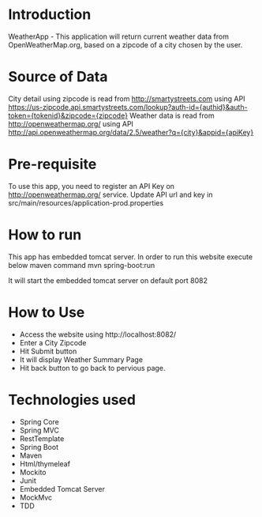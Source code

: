 # Introduction
WeatherApp - This application will return current weather data from OpenWeatherMap.org, based on a zipcode of a city chosen by the user.

# Source of Data
City detail using zipcode is read from http://smartystreets.com using API https://us-zipcode.api.smartystreets.com/lookup?auth-id={authid}&auth-token={tokenid}&zipcode={zipcode}
Weather data is read from http://openweathermap.org/ using API http://api.openweathermap.org/data/2.5/weather?q={city}&appid={apiKey}

# Pre-requisite
To use this app, you need to register an API Key on http://openweathermap.org/ service.
Update API url and key in src/main/resources/application-prod.properties

# How to run
This app has embedded tomcat server. In order to run this website execute below maven command
mvn spring-boot:run

It will start the embedded tomcat server on default port 8082

# How to Use
- Access the website using http://localhost:8082/
- Enter a City Zipcode
- Hit Submit button
- It will display Weather Summary Page
- Hit back button to go back to pervious page.

# Technologies used
- Spring Core
- Spring MVC
- RestTemplate
- Spring Boot
- Maven
- Html/thymeleaf
- Mockito
- Junit
- Embedded Tomcat Server
- MockMvc
- TDD
